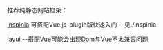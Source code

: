 推荐纯静态网站框架：

[inspinia](http://www.inspinia.cn/graph_flot.html)   可搭配Vue.js-plugin版快速入门 --见./inspinia   

[layui](https://www.layui.com/admin/) --搭配Vue可能会出现Dom与Vue不太兼容问题